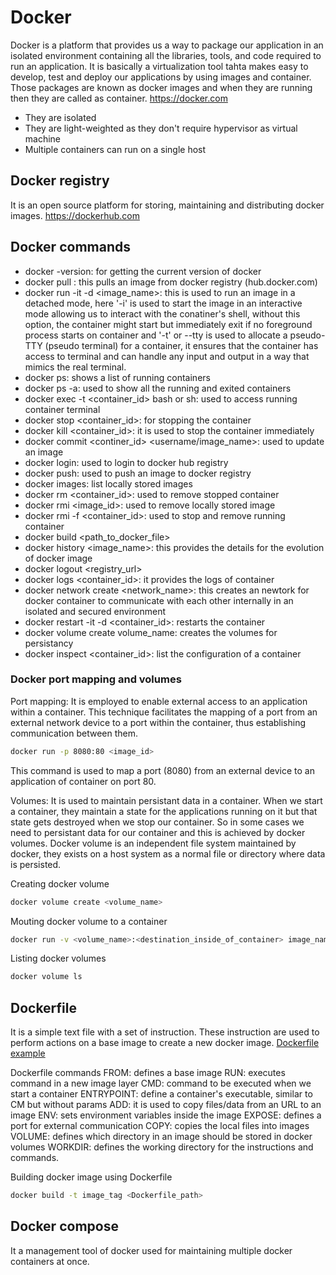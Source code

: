 # Docker 
Docker is a platform that provides us a way to package our application in an isolated environment containing all the libraries, tools, and code required to run an application.
It is basically a virtualization tool tahta makes easy to develop, test and deploy our applications by using images and container.
Those packages are known as docker images and when they are running then they are called as container.
https://docker.com

- They are isolated
- They are light-weighted as they don't require hypervisor as virtual machine
- Multiple containers can run on a single host 


## Docker registry
It is an open source platform for storing, maintaining and distributing docker images.
https://dockerhub.com


## Docker commands
- docker -version: for getting the current version of docker
- docker pull <image name>: this pulls an image from docker registry (hub.docker.com)
- docker run -it -d <image_name>: this is used to run an image in a detached mode, here '-i' is used to start the image in an interactive mode allowing us to interact with the conatiner's shell, without this option, the container might start but immediately exit if no foreground process starts on container and '-t' or --tty is used to allocate a pseudo-TTY (pseudo terminal) for a container, it ensures that the container has access to terminal and can handle any input and output in a way that mimics the real terminal.
- docker ps: shows a list of running containers
- docker ps -a: used to show all the running and exited containers
- docker exec -t <container_id> bash or sh:  used to access running container terminal
- docker stop <container_id>: for stopping the container
- docker kill <container_id>: it is used to stop the container immediately 
- docker commit <continer_id> <username/image_name>: used to update an image
- docker login: used to login to docker hub registry
- docker push: used to push an image to docker registry
- docker images: list locally stored images
- docker rm <container_id>: used to remove stopped container
- docker rmi <image_id>: used to remove locally stored image 
- docker rmi -f <container_id>: used to stop and remove running container
- docker build <path_to_docker_file>
- docker history <image_name>: this provides the details for the evolution of docker image
- docker logout <registry_url>
- docker logs <container_id>: it provides the logs of container
- docker network create <network_name>: this creates an newtork for docker container to communicate with each other internally in an isolated and secured environment
- docker restart -it -d <container_id>: restarts the container
- docker volume create volume_name: creates the volumes for persistancy
- docker inspect <container_id>: list the configuration of a container


### Docker port mapping and volumes
Port mapping: It is employed to enable external access to an application within a container. This technique facilitates the mapping of a port from an external network device to a port within the container, thus establishing communication between them.

```sh
docker run -p 8080:80 <image_id>
```
This command is used to map a port (8080) from an external device to an application of container on port 80.

Volumes: It is used to maintain persistant data in a container. When we start a container, they maintain a state for the applications running on it but that state gets destroyed when we stop our container. So in some cases we need to persistant data for our container and this is achieved by docker volumes. Docker volume is an independent file system maintained by docker, they exists on a host system as a normal file or directory where data is persisted.

Creating docker volume
```sh
docker volume create <volume_name>
```

Mouting docker volume to a container
```sh
docker run -v <volume_name>:<destination_inside_of_container> image_name
```

Listing docker volumes
```sh
docker volume ls
```

## Dockerfile
It is a simple text file with a set of instruction. These instruction are used to perform actions on a base image to create a new docker image.
[Dockerfile example](./Dockerfile)

Dockerfile commands
FROM: defines a base image
RUN: executes command in a new image layer
CMD: command to be executed when we start a container
ENTRYPOINT: define a container's executable, similar to CM but without params
ADD: it is used to copy files/data from an URL to an image
ENV: sets environment variables inside the image
EXPOSE: defines a port for external communication
COPY: copies the local files into images
VOLUME: defines which directory in an image should be stored in docker volumes
WORKDIR: defines the working directory for the instructions and commands.

Building docker image using Dockerfile
```sh
docker build -t image_tag <Dockerfile_path>
```

## Docker compose
It a management tool of docker used for maintaining multiple docker containers at once.


